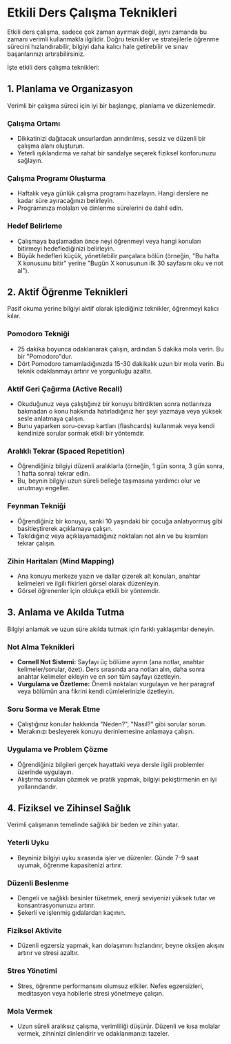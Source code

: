 # Etkili Ders Çalışma Teknikleri

Etkili ders çalışma, sadece çok zaman ayırmak değil, aynı zamanda bu zamanı verimli kullanmakla ilgilidir. Doğru teknikler ve stratejilerle öğrenme sürecini hızlandırabilir, bilgiyi daha kalıcı hale getirebilir ve sınav başarılarınızı artırabilirsiniz.

İşte etkili ders çalışma teknikleri:

## 1. Planlama ve Organizasyon

Verimli bir çalışma süreci için iyi bir başlangıç, planlama ve düzenlemedir.

### Çalışma Ortamı

*   Dikkatinizi dağıtacak unsurlardan arındırılmış, sessiz ve düzenli bir çalışma alanı oluşturun.
*   Yeterli ışıklandırma ve rahat bir sandalye seçerek fiziksel konforunuzu sağlayın.

### Çalışma Programı Oluşturma

*   Haftalık veya günlük çalışma programı hazırlayın. Hangi derslere ne kadar süre ayıracağınızı belirleyin.
*   Programınıza molaları ve dinlenme sürelerini de dahil edin.

### Hedef Belirleme

*   Çalışmaya başlamadan önce neyi öğrenmeyi veya hangi konuları bitirmeyi hedeflediğinizi belirleyin.
*   Büyük hedefleri küçük, yönetilebilir parçalara bölün (örneğin, "Bu hafta X konusunu bitir" yerine "Bugün X konusunun ilk 30 sayfasını oku ve not al").

## 2. Aktif Öğrenme Teknikleri

Pasif okuma yerine bilgiyi aktif olarak işlediğiniz teknikler, öğrenmeyi kalıcı kılar.

### Pomodoro Tekniği

*   25 dakika boyunca odaklanarak çalışın, ardından 5 dakika mola verin. Bu bir "Pomodoro"dur.
*   Dört Pomodoro tamamladığınızda 15-30 dakikalık uzun bir mola verin. Bu teknik odaklanmayı artırır ve yorgunluğu azaltır.

### Aktif Geri Çağırma (Active Recall)

*   Okuduğunuz veya çalıştığınız bir konuyu bitirdikten sonra notlarınıza bakmadan o konu hakkında hatırladığınız her şeyi yazmaya veya yüksek sesle anlatmaya çalışın.
*   Bunu yaparken soru-cevap kartları (flashcards) kullanmak veya kendi kendinize sorular sormak etkili bir yöntemdir.

### Aralıklı Tekrar (Spaced Repetition)

*   Öğrendiğiniz bilgiyi düzenli aralıklarla (örneğin, 1 gün sonra, 3 gün sonra, 1 hafta sonra) tekrar edin.
*   Bu, beynin bilgiyi uzun süreli belleğe taşımasına yardımcı olur ve unutmayı engeller.

### Feynman Tekniği

*   Öğrendiğiniz bir konuyu, sanki 10 yaşındaki bir çocuğa anlatıyormuş gibi basitleştirerek açıklamaya çalışın.
*   Takıldığınız veya açıklayamadığınız noktaları not alın ve bu kısımları tekrar çalışın.

### Zihin Haritaları (Mind Mapping)

*   Ana konuyu merkeze yazın ve dallar çizerek alt konuları, anahtar kelimeleri ve ilgili fikirleri görsel olarak düzenleyin.
*   Görsel öğrenenler için oldukça etkili bir yöntemdir.

## 3. Anlama ve Akılda Tutma

Bilgiyi anlamak ve uzun süre akılda tutmak için farklı yaklaşımlar deneyin.

### Not Alma Teknikleri

*   **Cornell Not Sistemi:** Sayfayı üç bölüme ayırın (ana notlar, anahtar kelimeler/sorular, özet). Ders sırasında ana notları alın, daha sonra anahtar kelimeler ekleyin ve en son tüm sayfayı özetleyin.
*   **Vurgulama ve Özetleme:** Önemli noktaları vurgulayın ve her paragraf veya bölümün ana fikrini kendi cümlelerinizle özetleyin.

### Soru Sorma ve Merak Etme

*   Çalıştığınız konular hakkında "Neden?", "Nasıl?" gibi sorular sorun.
*   Merakınızı besleyerek konuyu derinlemesine anlamaya çalışın.

### Uygulama ve Problem Çözme

*   Öğrendiğiniz bilgileri gerçek hayattaki veya dersle ilgili problemler üzerinde uygulayın.
*   Alıştırma soruları çözmek ve pratik yapmak, bilgiyi pekiştirmenin en iyi yollarındandır.

## 4. Fiziksel ve Zihinsel Sağlık

Verimli çalışmanın temelinde sağlıklı bir beden ve zihin yatar.

### Yeterli Uyku

*   Beyniniz bilgiyi uyku sırasında işler ve düzenler. Günde 7-9 saat uyumak, öğrenme kapasitenizi artırır.

### Düzenli Beslenme

*   Dengeli ve sağlıklı besinler tüketmek, enerji seviyenizi yüksek tutar ve konsantrasyonunuzu artırır.
*   Şekerli ve işlenmiş gıdalardan kaçının.

### Fiziksel Aktivite

*   Düzenli egzersiz yapmak, kan dolaşımını hızlandırır, beyne oksijen akışını artırır ve stresi azaltır.

### Stres Yönetimi

*   Stres, öğrenme performansını olumsuz etkiler. Nefes egzersizleri, meditasyon veya hobilerle stresi yönetmeye çalışın.

### Mola Vermek

*   Uzun süreli aralıksız çalışma, verimliliği düşürür. Düzenli ve kısa molalar vermek, zihninizi dinlendirir ve odaklanmanızı tazeler.